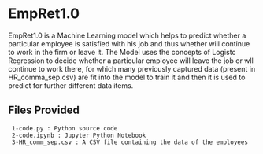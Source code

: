 # EmpRet1.0
EmpRet1.0 is a Machine Learning model which helps to predict whether a particular employee is satisfied with his job and thus whether will continue to work in the firm or leave it.
The Model uses the concepts of Logistc Regression to decide whether a particular employee will leave the job or wll continue to work there, for which many previously captured data (present in HR_comma_sep.csv) are fit into the model to train it and then it is used to predict for further different data items.

## Files Provided ##
     1-code.py : Python source code
     2-code.ipynb : Jupyter Python Notebook
     3-HR_comm_sep.csv : A CSV file containing the data of the employees
     

